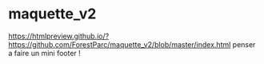# maquette_v2
https://htmlpreview.github.io/?https://github.com/ForestParc/maquette_v2/blob/master/index.html
penser a faire un mini footer !
